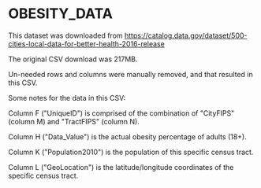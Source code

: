 # OBESITY_DATA

This dataset was downloaded from
https://catalog.data.gov/dataset/500-cities-local-data-for-better-health-2016-release

The original CSV download was 217MB.

Un-needed rows and columns were manually removed, and that resulted in this CSV.

Some notes for the data in this CSV:

Column F ("UniqueID") is comprised of the combination of "CityFIPS" (column M) and "TractFIPS" (column N).

Column H ("Data_Value") is the actual obesity percentage of adults (18+).

Column K ("Population2010") is the population of this specific census tract.

Column L ("GeoLocation") is the latitude/longitude coordinates of the specific census tract.

